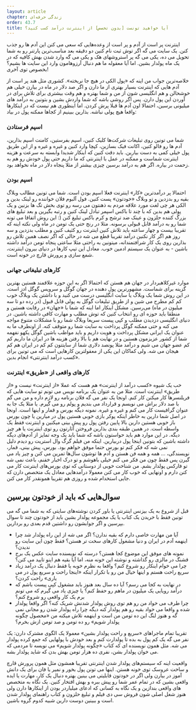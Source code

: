 ```yaml
---
layout: article
chapter: زندگی حرفه‌ای
order: 43.7
title: آیا خواهید تونست [بدون تخصص] از اینترنت درآمد کسب کنید؟
---
```




اینترنت پر است از آدم و پر است از وعده‌هایی که سعی می کنن این آدم ها رو جذب کنن. یک سایت می گه اگر توش ثبت نام کنین دو دقیقه بعد مناسب‌ترین پارتنر رو به شما تحویل می ده، یکی می گه پر استروشهای هک و یکی می گه وارد شدن بهش کافیه که در یک ماه پولدار بشین. اما آیا معقوله ما هم دنبال آرزوهامون وارد این سایت ها بشیم؟ بخصوص توی آخری!

خلاصه‌ترین جواب من اینه که «پول الکی در هیچ جا نریخته». کشوری مثل هند پر است از آدم هایی که اینترنت بسیار بهتری از ما دارن و اگر صد دلار در ماه در بیارن خیلی هم خوشحالن و هم انگلیسی شون از من و شما بهتره و هم وقت بیشتری برای تلاش برای در آوردن این پول دارن. پس اگر روشی باشه که شما واردش بشین و بتونین به درآمد های میلیونی برسین، احتمالا اون آدم ها قبلا پرش کردن. اما اینطوری هم نیست که در اینکارها واقعا هیچ پولی نباشه. بذارین ببینیم از کجاها ممکنه پول در بیاد:

### اسپم فرستادن
شما می تونین روی تبلیغات شرکت‌ها کلیک کنین، اسپم بفرستین، کامنت اسپم بذارین، آدم ها رو فالو کنین، اکانت فیک بسازین، کپچا وارد کنین و  غیره و غیره و از این طریق پول خیلی کمی به دست بیارین. باید دقت کنین که اینکار شدیدا وابسته به سرعت و هزینه اینترنت شماست و ممکنه در عمل با اینترنتی که ما داریم حتی پول خودش رو هم به زحمت در بیاره. اگر هم به درآمد برسین چیزی بیشتر از مثلا پنجاه دلار در ماه نخواهد بود.

### اسپم بودن
احتمالا پر درآمدترین «کار» اینترنت فعلا اسپم بودن است. شما می تونین مطالب وبلاگ بقیه رو بدزدین و تو وبلاگ «خودتون» پست کنین. فول آلبوم فلان خواننده رو لینک بدین و الکی هر چی لغت مورد علاقه مردم به ذهنتون می رسه رو توی بخش تگ ها بزنین و یک پولی هم بدین که با چند تا باکس اسپمر تبادل لینک کنین و رتبه بگیرین و بعد تبلیغ های بزرگ کننده حلزون و عینک ضد ترشح و کرم باکس تبلیغ کنن (: این روش اتفاقا می تونه شما رو به درآمد قابل قبولی برسونه. مثلا در رنج حتی یک تومن در ماه ولی نکته اینه که تقریبا بیست و چهار ساعته باید تلاش کنین اینترنت رو کثیف کنین و مطلب بدزدین و سه روز هم اگر کار نکنین درآمد تقریبا قطع می شه در حالی که اگر نصف همین تلاش رو بذارین روی یک کار شرافتمندانه، میتونین به راحتی مثلا ساعتی پنجاه تومن درآمد داشته باشین - به عنوان یک سیستم ادمین خوب. معادل این تیپ کارها در دنیای بیرون اینترنت، شمع سازی و پرورش قارچ در خونه است.

### کارهای تبلیغاتی جهانی
موارد غیرکلاهبردار در جهان هم هستن که احتمالا اگر به این حوزه علاقمند هستین بهترین گزینه برای شماست. مشهورترین پول دهنده در جهان گوگل و سرویس گوگل ادز است. در این روش شما یک وبلاگ یا سایت انگلیسی درست می کنید و با داشتن یک وبلاگ خوب کم کم مطرح می شین و از طریق تبلیغات گوگل به پولی قابل قبول (در رده دو تا سه میلیون در ماه)‌ می‌رسین. مشکل اینکار اما اینه که شما با «جهان» در رقابت هستین و منطقا باید حوزه ای رو انتخاب کنین که توش مطلب و مهارت کافی داشته باشین. در دنیای انگلیسی دزدیدن مطلب و کپی پیست سریعا وبلاگ شما رو با مشکلات متنوع مواجه می کنه و حتی ممکنه گوگل پرداخت به سایت شما رو متوقف کنه. از اونطرف ما به عنوان یک ایرانی مشکل پرداخت و هویت داریم و باید مواظب باشین گوگل یکهو نفهمه شما از کشور عزیزمون هستین و در نهایت هم با بالا رفتن هزینه ها در ایران ما داریم کم کم عضو جهان می شیم و درآمد مثلا پونصد دلاری شما از سایتتون کم کم در ایران هم کم هیجان می شه. ولی کماکان این یکی از معقولترین کارهایی است که می تونین برای «کسب درآمد اینترنتی» انجام بدین.

### کارهای واقعی از «طریق» اینترنت
خب یک شیوه «کسب درآمد از اینترنت» هم هست که عملا «از اینترنت» نیست و «از طریق» اینترنت است. مثلا من به عنوان یک برنامه نویس می تونم تو سایت هایی که فریلنسرها کار میکنن کار کنم. اونجا یک نفر می گه فلان برنامه رو لازم داره و من می گم با صد دلار براش می نویسم و قرارداد می بندیم و پولم رو می گیرم. یا مثلا یک جا به عنوان گرافیست کار می کنم و غیره و غیره. نمونه دیگه بورس و قمار و اینها است. اونجا در اصل شما دارین به خاطر اینکه پوکر بازی خوبی هستین پول در میارین یا چون بورس باز خوبی هستین دارین بالا پایین رفتن پول رو پیش بینی میکنین و اینترنت فقط یک واسطه است. در همین طبقه بندی بذارین فروختن آثارتون رو توی اینترنت یا هر چیز دیگه. در این موارد هم باید حواستون باشه که شما باید یک وجه تمایز از آدم‌های دیگه داشته باشین که بتونین اینجا پول دربیارین. اینکه من فیلم گرگ وال استریت رو دیدم دلیل نمی شه که فکر کنم تو بورس حتما موفق خواهم بود. بورس، پیش بینی، قمار، نویسندگی، ... همه و همه فن هستن و آدم ها توشون سال‌ها تمرین می کنن و چیز یاد می گیرن پس فقط چون من فکر می کنم خیلی باهوشم و تو درک اخبار خفنم، باعث نمی شه تو فارکس پولدار بشم. من شناخت خوبی از دوستانی که توی بورس‌های اینترنت کار می کنن دارم و اونهایی که خوب کار می کنن معمولا درآمدهایی معادل یک متخصص دارن که جایی استخدام شده و روزی هم تقریبا همونقدر کار می کنن.

## سوال‌هایی که باید از خودتون بپرسین
قبل از شروع به یک بیزنس اینترنتی یا باور کردن نوشته‌های سایتی که به شما می گه می تونین فقط با خریدن یک کتاب یا یک مجموعه پولدار بشین باید از خودتون چند تا سوال بپرسین و اگر جوابشون رو داشتین قدم بعدی رو بردارین. 

- آیا من مهارت خاصی دارم که بقیه ندارن؟ اگر می شه از این راه پولدار شد چرا اینهمه آدم در ایران و دنیا مشغول کارهای سخت تر هستن؟ فقط چون این سایت رو ندیدن؟
- نمونه های موفق این موضوع کجا هستن؟ درسته که نویسنده سایت عکس یک برج قشنگ در مالزی رو گذاشته و نوشته این خونه منه، اما آیا بقیه هم اینو تایید می کنن؟
- چرا می خوام اینکار رو شروع کنم؟ واقعا به نظرم خوبه یا فقط دنبال یک درآمد زیاد سریع راحت هستم و اینها خیال من رو با تکرار اینکه «اینجا راحت و سریع پول در می یاری» راحت کردن؟ 
- در نهایت به کجا می رسم؟ آیا ده سال بعد هنوز باید مشغول کپی پیست باشم که درآمد رویایی یک میلیون در ماهم رو حفظ کنم؟ یا چیزی یاد می گیرم که می تونم برم یک کار واقعی رو شروع کنم؟
- چرا طرف می خواد من رو هم توی روش پولدار شدنش شریک کنه؟ اگر واقعا پولدار شده و واقعا می خواد بقیه رو هم پولدار کنه دیگه چرا راه پولدار شدن رو مجانی نمی گه و هنوز لنگ این ده تومن من است و اینهمه تلاش میکنه من «محصول چگونه پولدار شویم» رو ده تومن و صد تومن ازش بخرم؟

تقریبا تمام ماجراهای «سریع و راحت پولدار بشین» معمولا یک الگوی مشترک دارن: یک نفر می گه یک کم پول به بده تا پولدارت کنم و بعد خودش با پولهایی که جمع کرده پولدار می شه. مثل همون نویسنده ای که کتاب «چگونه پولدار شویم» می نویسه تا مردمی که می خوان پولدار بشن، نفری ده هزار تومن بهش بدن که شاید پولدار بشه.

واقعیت اینه که سیستم‌های پولدار شدن اینترنتی تقریبا همشون مثل همون پرورش قارچ و ساخت عروسک توی خونه هستن. اینها می تونن پول بخور و نمیر یا فان برای یک دانش آموز در بیارن ولی اگر در خودتون قابلیتی می بینین بهتره دنبال یک کار، مهارت یا ایده واقعی بشین که در تمام عمر شما رو پیش ببره و بهش افتخار کنین. یک نگاه به متخصص های واقعی بندازین و یک نگاه به کسانی که ادعای میلیاردر بودن از اینکارها دارن ولی هنوز شغل اصلی شون فروش سی دی فیلم و تبلیغ حلزون و کتاب راهنمای پولدار شدن است و ببینین دوست دارین شبیه کدوم گروه باشین. 
